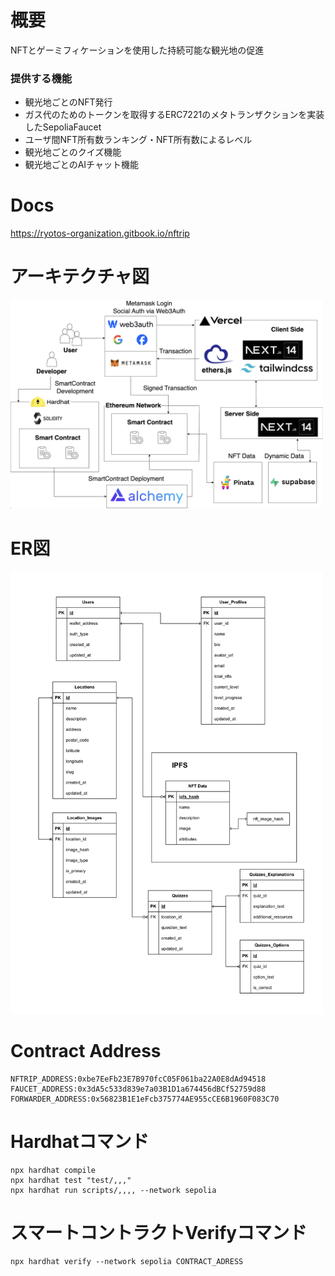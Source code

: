 # 概要
NFTとゲーミフィケーションを使用した持続可能な観光地の促進
  ### 提供する機能
  - 観光地ごとのNFT発行
  - ガス代のためのトークンを取得するERC7221のメタトランザクションを実装したSepoliaFaucet
  - ユーザ間NFT所有数ランキング・NFT所有数によるレベル
  - 観光地ごとのクイズ機能
  - 観光地ごとのAIチャット機能

# Docs
https://ryotos-organization.gitbook.io/nftrip

# アーキテクチャ図
<img src="dapp-architecture.png" width="500" alt="DApps Architecture Diagram">

# ER図
<img src="dapps-er-diagram.png" width="500" alt="DApps ER Diagram">

# Contract Address
```
NFTRIP_ADDRESS:0xbe7EeFb23E7B970fcC05F061ba22A0E8dAd94518
FAUCET_ADDRESS:0x3dA5c533d839e7a03B1D1a674456dBCf52759d88
FORWARDER_ADDRESS:0x56823B1E1eFcb375774AE955cCE6B1960F083C70
```

# Hardhatコマンド
```shell
npx hardhat compile
npx hardhat test "test/,,,"
npx hardhat run scripts/,,,, --network sepolia
```

# スマートコントラクトVerifyコマンド
```
npx hardhat verify --network sepolia CONTRACT_ADRESS
```

